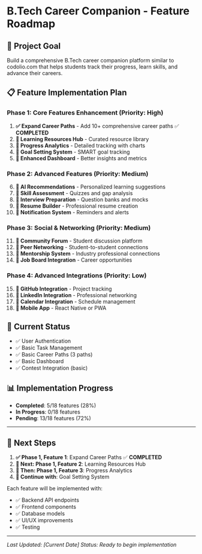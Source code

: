 # B.Tech Career Companion - Feature Roadmap

## 🎯 Project Goal
Build a comprehensive B.Tech career companion platform similar to codolio.com that helps students track their progress, learn skills, and advance their careers.

## 📋 Feature Implementation Plan

### **Phase 1: Core Features Enhancement** (Priority: High)
1. **✅ Expand Career Paths** - Add 10+ comprehensive career paths ✅ **COMPLETED**
2. **🔄 Learning Resources Hub** - Curated resource library
3. **🔄 Progress Analytics** - Detailed tracking with charts
4. **🔄 Goal Setting System** - SMART goal tracking
5. **🔄 Enhanced Dashboard** - Better insights and metrics

### **Phase 2: Advanced Features** (Priority: Medium)
6. **🔄 AI Recommendations** - Personalized learning suggestions
7. **🔄 Skill Assessment** - Quizzes and gap analysis
8. **🔄 Interview Preparation** - Question banks and mocks
9. **🔄 Resume Builder** - Professional resume creation
10. **🔄 Notification System** - Reminders and alerts

### **Phase 3: Social & Networking** (Priority: Medium)
11. **🔄 Community Forum** - Student discussion platform
12. **🔄 Peer Networking** - Student-to-student connections
13. **🔄 Mentorship System** - Industry professional connections
14. **🔄 Job Board Integration** - Career opportunities

### **Phase 4: Advanced Integrations** (Priority: Low)
15. **🔄 GitHub Integration** - Project tracking
16. **🔄 LinkedIn Integration** - Professional networking
17. **🔄 Calendar Integration** - Schedule management
18. **🔄 Mobile App** - React Native or PWA

## 🚀 Current Status
- ✅ User Authentication
- ✅ Basic Task Management
- ✅ Basic Career Paths (3 paths)
- ✅ Basic Dashboard
- ✅ Contest Integration (basic)

## 📊 Implementation Progress
- **Completed**: 5/18 features (28%)
- **In Progress**: 0/18 features
- **Pending**: 13/18 features (72%)

---

## 🎯 Next Steps
1. **✅ Phase 1, Feature 1**: Expand Career Paths ✅ **COMPLETED**
2. **🔄 Next: Phase 1, Feature 2**: Learning Resources Hub
3. **🔄 Then: Phase 1, Feature 3**: Progress Analytics
4. **🔄 Continue with**: Goal Setting System

Each feature will be implemented with:
- ✅ Backend API endpoints
- ✅ Frontend components
- ✅ Database models
- ✅ UI/UX improvements
- ✅ Testing

---

*Last Updated: [Current Date]*
*Status: Ready to begin implementation* 